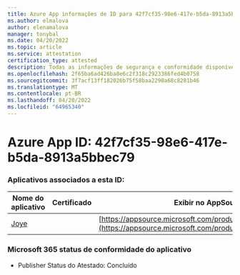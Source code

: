 ```yaml
---
title: Azure App informações de ID para 42f7cf35-98e6-417e-b5da-8913a5bbec79
ms.author: elmalova
author: elenamalova
manager: tonybal
ms.date: 04/20/2022
ms.topic: article
ms.service: attestation
certification_type: attested
description: Todas as informações de segurança e conformidade disponíveis para 42f7cf35-98e6-417e-b5da-8913a5bbec79.
ms.openlocfilehash: 2f65ba6ad426ba8e6c2f318c2923386fed4b0758
ms.sourcegitcommit: 3f7acf13ff182026b75f58baa2290a68c8281b46
ms.translationtype: MT
ms.contentlocale: pt-BR
ms.lasthandoff: 04/20/2022
ms.locfileid: "64965340"
---
```

# <a name="azure-app-id-42f7cf35-98e6-417e-b5da-8913a5bbec79"></a>Azure App ID: 42f7cf35-98e6-417e-b5da-8913a5bbec79


### <a name="apps-associated-with-this-id"></a>Aplicativos associados a esta ID:
| **Nome do aplicativo** | **Certificado** | **Exibir no AppSource** |
|--------------|---------------|-----------------------|
| [Joye](../forward/WA200003413.md) |  | [https://appsource.microsoft.com/product/office/WA200003413](https://appsource.microsoft.com/product/office/WA200003413) |

### <a name="microsoft-365-app-compliance-status"></a>Microsoft 365 status de conformidade do aplicativo
- Publisher Status do Atestado: Concluído
